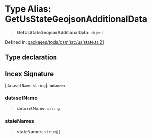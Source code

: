 # Type Alias: GetUsStateGeojsonAdditionalData

> **GetUsStateGeojsonAdditionalData**: `object`

Defined in: [packages/tools/osm/src/us/state.ts:21](https://github.com/GeoDaCenter/openassistant/blob/37d127dc7a76d6b5cf9de906c055e4c904e3dfed/packages/tools/osm/src/us/state.ts#L21)

## Type declaration

## Index Signature

\[`datasetName`: `string`\]: `unknown`

### datasetName

> **datasetName**: `string`

### stateNames

> **stateNames**: `string`[]
